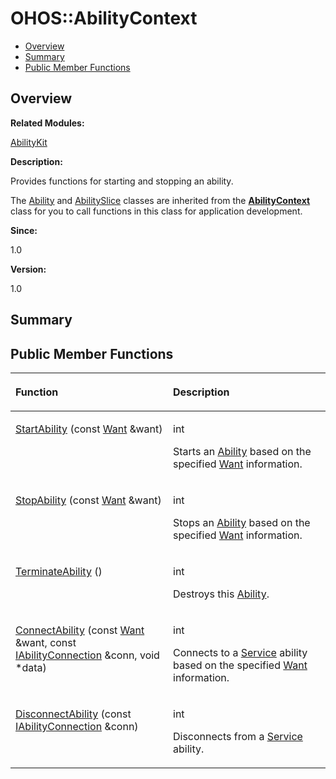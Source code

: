 # OHOS::AbilityContext<a name="EN-US_TOPIC_0000001054879544"></a>

-   [Overview](#section1121371199165632)
-   [Summary](#section1151626780165632)
-   [Public Member Functions](#pub-methods)

## **Overview**<a name="section1121371199165632"></a>

**Related Modules:**

[AbilityKit](abilitykit.md)

**Description:**

Provides functions for starting and stopping an ability. 

The  [Ability](ohos-ability.md)  and  [AbilitySlice](ohos-abilityslice.md)  classes are inherited from the  **[AbilityContext](ohos-abilitycontext.md)**  class for you to call functions in this class for application development.

**Since:**

1.0

**Version:**

1.0

## **Summary**<a name="section1151626780165632"></a>

## Public Member Functions<a name="pub-methods"></a>

<a name="table2056669821165632"></a>
<table><thead align="left"><tr id="row136206013165632"><th class="cellrowborder" valign="top" width="50%" id="mcps1.1.3.1.1"><p id="p398063038165632"><a name="p398063038165632"></a><a name="p398063038165632"></a>Function</p>
</th>
<th class="cellrowborder" valign="top" width="50%" id="mcps1.1.3.1.2"><p id="p557567191165632"><a name="p557567191165632"></a><a name="p557567191165632"></a>Description</p>
</th>
</tr>
</thead>
<tbody><tr id="row188135132165632"><td class="cellrowborder" valign="top" width="50%" headers="mcps1.1.3.1.1 "><p id="p862895169165632"><a name="p862895169165632"></a><a name="p862895169165632"></a><a href="abilitykit.md#gab11d708d5eaa1eca54828fa88625681a">StartAbility</a> (const <a href="want.md">Want</a> &amp;want)</p>
</td>
<td class="cellrowborder" valign="top" width="50%" headers="mcps1.1.3.1.2 "><p id="p2072984447165632"><a name="p2072984447165632"></a><a name="p2072984447165632"></a>int </p>
<p id="p1611052058165632"><a name="p1611052058165632"></a><a name="p1611052058165632"></a>Starts an <a href="ohos-ability.md">Ability</a> based on the specified <a href="want.md">Want</a> information. </p>
</td>
</tr>
<tr id="row1660570312165632"><td class="cellrowborder" valign="top" width="50%" headers="mcps1.1.3.1.1 "><p id="p1574364103165632"><a name="p1574364103165632"></a><a name="p1574364103165632"></a><a href="abilitykit.md#gadc670d5f6df0d485ee3062b70b3ffe99">StopAbility</a> (const <a href="want.md">Want</a> &amp;want)</p>
</td>
<td class="cellrowborder" valign="top" width="50%" headers="mcps1.1.3.1.2 "><p id="p1634895917165632"><a name="p1634895917165632"></a><a name="p1634895917165632"></a>int </p>
<p id="p2116443184165632"><a name="p2116443184165632"></a><a name="p2116443184165632"></a>Stops an <a href="ohos-ability.md">Ability</a> based on the specified <a href="want.md">Want</a> information. </p>
</td>
</tr>
<tr id="row2123531463165632"><td class="cellrowborder" valign="top" width="50%" headers="mcps1.1.3.1.1 "><p id="p1664794884165632"><a name="p1664794884165632"></a><a name="p1664794884165632"></a><a href="abilitykit.md#gac4a36f03c60fcbeca3b47192ccab1d24">TerminateAbility</a> ()</p>
</td>
<td class="cellrowborder" valign="top" width="50%" headers="mcps1.1.3.1.2 "><p id="p1378946686165632"><a name="p1378946686165632"></a><a name="p1378946686165632"></a>int </p>
<p id="p1583175602165632"><a name="p1583175602165632"></a><a name="p1583175602165632"></a>Destroys this <a href="ohos-ability.md">Ability</a>. </p>
</td>
</tr>
<tr id="row968651441165632"><td class="cellrowborder" valign="top" width="50%" headers="mcps1.1.3.1.1 "><p id="p776384473165632"><a name="p776384473165632"></a><a name="p776384473165632"></a><a href="abilitykit.md#ga4da460ac085a8da1c665f317fcde2ba1">ConnectAbility</a> (const <a href="want.md">Want</a> &amp;want, const <a href="iabilityconnection.md">IAbilityConnection</a> &amp;conn, void *data)</p>
</td>
<td class="cellrowborder" valign="top" width="50%" headers="mcps1.1.3.1.2 "><p id="p555862856165632"><a name="p555862856165632"></a><a name="p555862856165632"></a>int </p>
<p id="p454352201165632"><a name="p454352201165632"></a><a name="p454352201165632"></a>Connects to a <a href="service.md">Service</a> ability based on the specified <a href="want.md">Want</a> information. </p>
</td>
</tr>
<tr id="row269893962165632"><td class="cellrowborder" valign="top" width="50%" headers="mcps1.1.3.1.1 "><p id="p2091739115165632"><a name="p2091739115165632"></a><a name="p2091739115165632"></a><a href="abilitykit.md#ga1d9023597a9889dbb4015565a10f3470">DisconnectAbility</a> (const <a href="iabilityconnection.md">IAbilityConnection</a> &amp;conn)</p>
</td>
<td class="cellrowborder" valign="top" width="50%" headers="mcps1.1.3.1.2 "><p id="p1556958610165632"><a name="p1556958610165632"></a><a name="p1556958610165632"></a>int </p>
<p id="p172956318165632"><a name="p172956318165632"></a><a name="p172956318165632"></a>Disconnects from a <a href="service.md">Service</a> ability. </p>
</td>
</tr>
</tbody>
</table>

